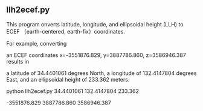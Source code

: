 ## llh2ecef.py

This program onverts latitude, longitude, and ellipsoidal height (LLH) to ECEF （earth-centered, earth-fix）coordinates.

For example, converting

an ECEF coordinates x=-3551876.829, y=3887786.860, z=3586946.387 results in

a latitude of 34.4401061 degrees North, a longitude of 132.4147804 degrees East, and an ellipsoidal height of 233.362 meters.


python llh2ecef.py 34.4401061 132.4147804 233.362

-3551876.829 3887786.860 3586946.387
```

